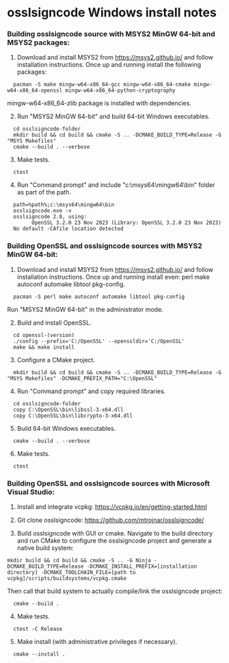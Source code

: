 # osslsigncode Windows install notes

### Building osslsigncode source with MSYS2 MinGW 64-bit and MSYS2 packages:

1) Download and install MSYS2 from https://msys2.github.io/ and follow installation instructions.
   Once up and running install the following packages:
```
  pacman -S make mingw-w64-x86_64-gcc mingw-w64-x86_64-cmake mingw-w64-x86_64-openssl mingw-w64-x86_64-python-cryptography
```
   mingw-w64-x86_64-zlib package is installed with dependencies.

2) Run "MSYS2 MinGW 64-bit" and build 64-bit Windows executables.
```
  cd osslsigncode-folder
  mkdir build && cd build && cmake -S .. -DCMAKE_BUILD_TYPE=Release -G "MSYS Makefiles"
  cmake --build . --verbose
```

3) Make tests.
```
  ctest
```

4) Run "Command prompt" and include "c:\msys64\mingw64\bin" folder as part of the path.
```
  path=%path%;c:\msys64\mingw64\bin
  osslsigncode.exe -v
  osslsigncode 2.8, using:
        OpenSSL 3.2.0 23 Nov 2023 (Library: OpenSSL 3.2.0 23 Nov 2023)
  No default -CAfile location detected
```

### Building OpenSSL and osslsigncode sources with MSYS2 MinGW 64-bit:

1) Download and install MSYS2 from https://msys2.github.io/ and follow installation instructions.
   Once up and running install even: perl make autoconf automake libtool pkg-config.
```
  pacman -S perl make autoconf automake libtool pkg-config
```
   Run "MSYS2 MinGW 64-bit" in the administrator mode.

2) Build and install OpenSSL.
```
  cd openssl-(version)
  ./config --prefix='C:/OpenSSL' --openssldir='C:/OpenSSL'
  make && make install
```

3) Configure a CMake project.
```
  mkdir build && cd build && cmake -S .. -DCMAKE_BUILD_TYPE=Release -G "MSYS Makefiles" -DCMAKE_PREFIX_PATH="C:\OpenSSL"
```

4) Run "Command prompt" and copy required libraries.
```
  cd osslsigncode-folder
  copy C:\OpenSSL\bin\libssl-3-x64.dll
  copy C:\OpenSSL\bin\libcrypto-3-x64.dll
```

5) Build 64-bit Windows executables.
```
  cmake --build . --verbose
```

6) Make tests.
```
  ctest
```

### Building OpenSSL and osslsigncode sources with Microsoft Visual Studio:

1) Install and integrate vcpkg: https://vcpkg.io/en/getting-started.html

2) Git clone osslsigncode: https://github.com/mtrojnar/osslsigncode/

3) Build osslsigncode with GUI or cmake.
  Navigate to the build directory and run CMake to configure the osslsigncode project
  and generate a native build system:
```
mkdir build && cd build && cmake -S .. -G Ninja -DCMAKE_BUILD_TYPE=Release -DCMAKE_INSTALL_PREFIX=[installation directory] -DCMAKE_TOOLCHAIN_FILE=[path to vcpkg]/scripts/buildsystems/vcpkg.cmake
```
  Then call that build system to actually compile/link the osslsigncode project:
```
  cmake --build .
```

4) Make tests.
```
  ctest -C Release
```

5) Make install (with administrative privileges if necessary).
```
  cmake --install .
```
